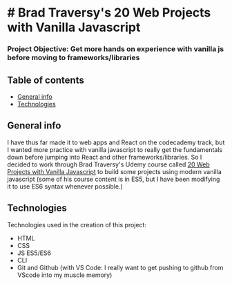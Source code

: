 # # Brad Traversy's 20 Web Projects with Vanilla Javascript

### Project Objective: Get more hands on experience with vanilla js before moving to frameworks/libraries

## Table of contents

- [General info](#general-info)
- [Technologies](#technologies)

## General info

I have thus far made it to web apps and React on the codecademy track, but I wanted more practice with vanilla javascript to really get the fundamentals down before jumping into React and other frameworks/libraries.
So I decided to work through Brad Traversy's Udemy course called [20 Web Projects with Vanilla Javascript](https://www.udemy.com/course/web-projects-with-vanilla-javascript/) to build some projects using modern vanilla javascript (some of his course content is in ES5, but I have been modifying it to use ES6 syntax whenever possible.)


## Technologies

Technologies used in the creation of this project:

- HTML
- CSS
- JS ES5/ES6
- CLI
- Git and Github (with VS Code: I really want to get pushing to github from VScode into my muscle memory)
